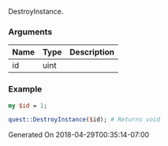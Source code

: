 DestroyInstance.
### Arguments
**Name**|**Type**|**Description**
:---|:---|:---
id|uint|

### Example

```perl
my $id = 1;

quest::DestroyInstance($id); # Returns void
```


Generated On 2018-04-29T00:35:14-07:00